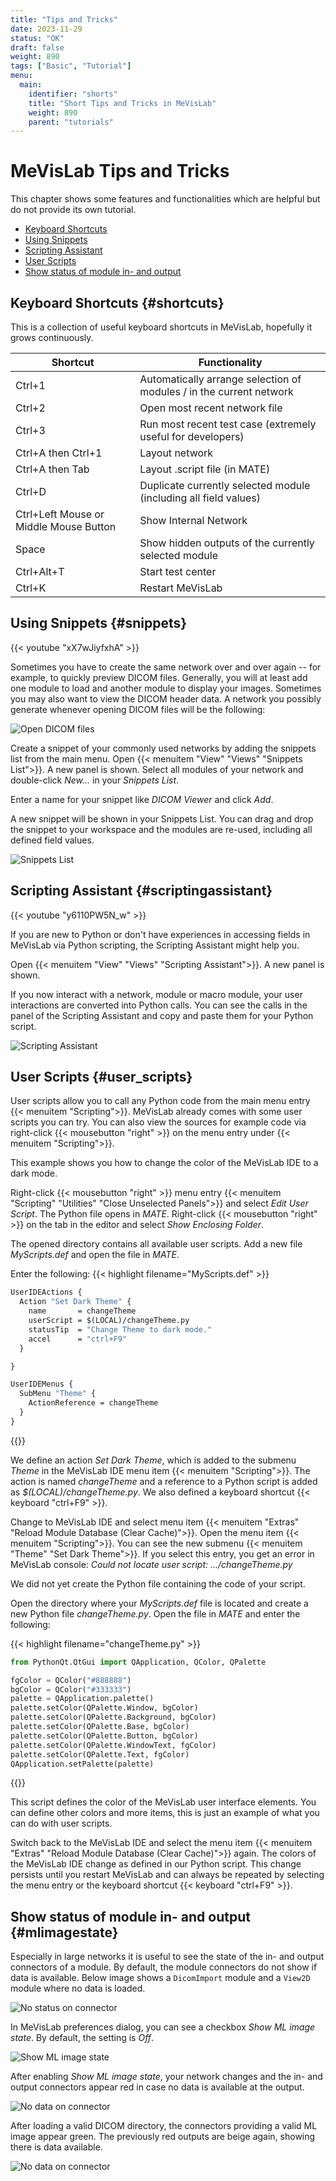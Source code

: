 ```yaml
---
title: "Tips and Tricks"
date: 2023-11-29
status: "OK"
draft: false
weight: 890
tags: ["Basic", "Tutorial"]
menu: 
  main:
    identifier: "shorts"
    title: "Short Tips and Tricks in MeVisLab"
    weight: 890
    parent: "tutorials"
---
```


# MeVisLab Tips and Tricks

This chapter shows some features and functionalities which are helpful but do not provide its own tutorial.

* [Keyboard Shortcuts](/tutorials/shorts#shortcuts)
* [Using Snippets](/tutorials/shorts#snippets)
* [Scripting Assistant](/tutorials/shorts#scriptingassistant)
* [User Scripts](/tutorials/shorts#user_scripts)
* [Show status of module in- and output](/tutorials/shorts#mlimagestate)

## Keyboard Shortcuts {#shortcuts}
This is a collection of useful keyboard shortcuts in MeVisLab, hopefully it grows continuously.
<table class="table table-striped">
  <thead>
    <tr>
      <th>Shortcut</th>
      <th>Functionality</th>
    </tr>
  </thead>
  <tbody>
    <tr>
      <td>Ctrl+1</td>
      <td>Automatically arrange selection of modules / in the current network</td>
    </tr>
    <tr>
      <td>Ctrl+2</td>
      <td>Open most recent network file</td>
    </tr>
    <tr>
      <td>Ctrl+3</td>
      <td>Run most recent test case (extremely useful for developers)</td>
    </tr>
      <td>Ctrl+A then Ctrl+1</td>
      <td>Layout network</td>
    </tr>
      <td>Ctrl+A then Tab</td>
      <td>Layout .script file (in MATE)</td>
    </tr>
      <td>Ctrl+D</td>
      <td>Duplicate currently selected module (including all field values)</td>
    </tr>
      <td>Ctrl+Left Mouse or Middle Mouse Button</td>
      <td>Show Internal Network</td>
    </tr>
      <td>Space</td>
      <td>Show hidden outputs of the currently selected module</td>
    </tr>
      <td>Ctrl+Alt+T</td>
      <td>Start test center</td>
    </tr>
      <td>Ctrl+K	</td>
      <td>Restart MeVisLab </td>
    </tr>
  </tbody>
</table>



## Using Snippets {#snippets}

{{< youtube "xX7wJiyfxhA" >}}

Sometimes you have to create the same network over and over again -- for example, to quickly preview DICOM files. Generally, you will at least add one module to load and another module to display your images. Sometimes you may also want to view the DICOM header data. A network you possibly generate whenever opening DICOM files will be the following:

![Open DICOM files](/images/tutorials/Snippets_Network.png "Open DICOM files")

Create a snippet of your commonly used networks by adding the snippets list from the main menu. Open {{< menuitem "View" "Views" "Snippets List">}}. A new panel is shown. Select all modules of your network and double-click *New...* in your *Snippets List*.

Enter a name for your snippet like *DICOM Viewer* and click *Add*.

A new snippet will be shown in your Snippets List. You can drag and drop the snippet to your workspace and the modules are re-used, including all defined field values.

![Snippets List](/images/tutorials/Snippets_Panel.png "Snippets List")

## Scripting Assistant {#scriptingassistant}

{{< youtube "y6110PW5N_w" >}}

If you are new to Python or don't have experiences in accessing fields in MeVisLab via Python scripting, the Scripting Assistant might help you.

Open {{< menuitem "View" "Views" "Scripting Assistant">}}. A new panel is shown. 

If you now interact with a network, module or macro module, your user interactions are converted into Python calls. You can see the calls in the panel of the Scripting Assistant and copy and paste them for your Python script.

![Scripting Assistant](/images/tutorials/ScriptingAssistant_Panel.png "Scripting Assistant")

## User Scripts {#user_scripts}

User scripts allow you to call any Python code from the main menu entry {{< menuitem "Scripting">}}. MeVisLab already comes with some user scripts you can try. You can also view the sources for example code via right-click {{< mousebutton "right" >}} on the menu entry under {{< menuitem "Scripting">}}.

This example shows you how to change the color of the MeVisLab IDE to a dark mode.

Right-click {{< mousebutton "right" >}} menu entry {{< menuitem "Scripting" "Utilities" "Close Unselected Panels">}} and select *Edit User Script*. The Python file opens in *MATE*. Right-click {{< mousebutton "right" >}} on the tab in the editor and select *Show Enclosing Folder*.

The opened directory contains all available user scripts. Add a new file *MyScripts.def* and open the file in *MATE*.

Enter the following:
{{< highlight filename="MyScripts.def" >}}
```Stan
UserIDEActions {
  Action "Set Dark Theme" {
    name       = changeTheme
    userScript = $(LOCAL)/changeTheme.py
    statusTip  = "Change Theme to dark mode."
    accel      = "ctrl+F9"
  }

}

UserIDEMenus {
  SubMenu "Theme" {
    ActionReference = changeTheme
  }
}
```
{{</highlight>}}

We define an action *Set Dark Theme*, which is added to the submenu *Theme* in the MeVisLab IDE menu item {{< menuitem "Scripting">}}. The action is named *changeTheme* and a reference to a Python script is added as *$(LOCAL)/changeTheme.py*. We also defined a keyboard shortcut {{< keyboard "ctrl+F9" >}}.

Change to MeVisLab IDE and select menu item {{< menuitem "Extras" "Reload Module Database (Clear Cache)">}}. Open the menu item {{< menuitem "Scripting">}}. You can see the new submenu {{< menuitem "Theme" "Set Dark Theme">}}. If you select this entry, you get an error in MeVisLab console: *Could not locate user script: .../changeTheme.py*

We did not yet create the Python file containing the code of your script.

Open the directory where your *MyScripts.def* file is located and create a new Python file *changeTheme.py*. Open the file in *MATE* and enter the following:

{{< highlight filename="changeTheme.py" >}}
```Python
from PythonQt.QtGui import QApplication, QColor, QPalette

fgColor = QColor("#888888")
bgColor = QColor("#333333")
palette = QApplication.palette()
palette.setColor(QPalette.Window, bgColor)
palette.setColor(QPalette.Background, bgColor)
palette.setColor(QPalette.Base, bgColor)
palette.setColor(QPalette.Button, bgColor)
palette.setColor(QPalette.WindowText, fgColor)
palette.setColor(QPalette.Text, fgColor)
QApplication.setPalette(palette)
```
{{</highlight>}}

This script defines the color of the MeVisLab user interface elements. You can define other colors and more items, this is just an example of what you can do with user scripts.

Switch back to the MeVisLab IDE and select the menu item {{< menuitem "Extras" "Reload Module Database (Clear Cache)">}} again. The colors of the MeVisLab IDE change as defined in our Python script. This change persists until you restart MeVisLab and can always be repeated by selecting the menu entry or the keyboard shortcut {{< keyboard "ctrl+F9" >}}.

## Show status of module in- and output {#mlimagestate}

Especially in large networks it is useful to see the state of the in- and output connectors of a module. By default, the module connectors do not show if data is available. Below image shows a `DicomImport` module and a `View2D` module where no data is loaded.

![No status on connector](/images/tutorials/LMIMageState_Off.png "No status on connector")

In MeVisLab preferences dialog, you can see a checkbox *Show ML image state*. By default, the setting is *Off*.

![Show ML image state](/images/tutorials/LMIMageState.png "Show ML image state")

After enabling *Show ML image state*, your network changes and the in- and output connectors appear red in case no data is available at the output.

![No data on connector](/images/tutorials/LMIMageState_On_1.png "No data on connector")

After loading a valid DICOM directory, the connectors providing a valid ML image appear green. The previously red outputs are beige again, showing there is data available.

![No data on connector](/images/tutorials/LMIMageState_On_2.png "No data on connector")
